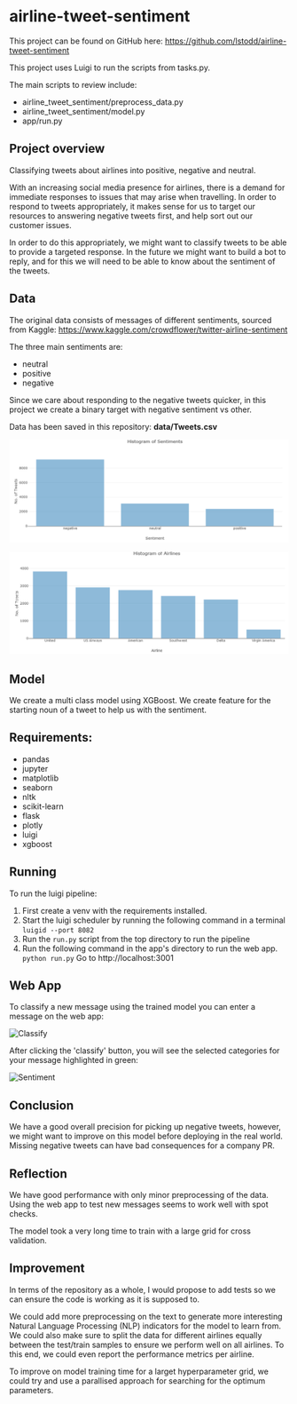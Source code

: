 # airline-tweet-sentiment

This project can be found on GitHub here:
https://github.com/lstodd/airline-tweet-sentiment

This project uses Luigi to run the scripts from tasks.py.

The main scripts to review include:
* airline_tweet_sentiment/preprocess_data.py
* airline_tweet_sentiment/model.py
* app/run.py

## Project overview

Classifying tweets about airlines into positive, negative and neutral. 

With an increasing social media presence for airlines, there is a demand for immediate responses to issues that may 
arise when travelling. In order to respond to tweets appropriately, it makes sense for us to target our resources to
 answering negative tweets first, and help sort out our customer issues. 

In order to do this appropriately, we might want to classify tweets to be able to provide a targeted response. In the 
future we might want to build a bot to reply, and for this we will need to be able to know about the sentiment of the tweets.

## Data

The original data consists of messages of different sentiments, sourced from Kaggle:
https://www.kaggle.com/crowdflower/twitter-airline-sentiment

The three main sentiments are:
* neutral
* positive
* negative

Since we care about responding to the negative tweets quicker, in this project we create a binary target with negative 
sentiment vs other. 

Data has been saved in this repository:
**data/Tweets.csv**

![Classify](/app/screenshots/sentiment_histogram.PNG)

![Classify](/app/screenshots/airline_histogram.PNG)

## Model

We create a multi class model using XGBoost. We create feature for the starting noun of a tweet to help us with the sentiment. 

## Requirements:
* pandas
* jupyter
* matplotlib
* seaborn
* nltk
* scikit-learn
* flask
* plotly
* luigi
* xgboost

## Running

To run the luigi pipeline:

1. First create a venv with the requirements installed.
1. Start the luigi scheduler by running the following command in a terminal
    ```luigid --port 8082```
1. Run the ```run.py``` script from the top directory to run the pipeline
1. Run the following command in the app's directory to run the web app. 
```python run.py```
   Go to http://localhost:3001

## Web App

To classify a new message using the trained model you can enter a message on the web app:

![Classify](/app/screenshots/classify_tweet.PNG)

After clicking the 'classify' button, you will see the selected categories for your message highlighted in green:

![Sentiment](/app/screenshots/highlighted_sentiment.PNG)

## Conclusion
We have a good overall precision for picking up negative tweets, however, we might want to improve on this model before
deploying in the real world. Missing negative tweets can have bad consequences for a company PR. 

## Reflection
We have good performance with only minor preprocessing of the data. Using the web app to test new messages seems to 
work well with spot checks. 

The model took a very long time to train with a large grid for cross validation. 

## Improvement
In terms of the repository as a whole, I would propose to add tests so we can ensure the code is working as it is 
supposed to. 

We could add more preprocessing on the text to generate more interesting Natural Language Processing (NLP) indicators 
for the model to learn from. We could also make sure to split the data for different airlines equally between the 
test/train samples to ensure we perform well on all airlines. To this end, we could even report the performance metrics 
per airline. 

To improve on model training time for a larget hyperparameter grid, we could try and use a parallised approach for
 searching for the optimum parameters. 
